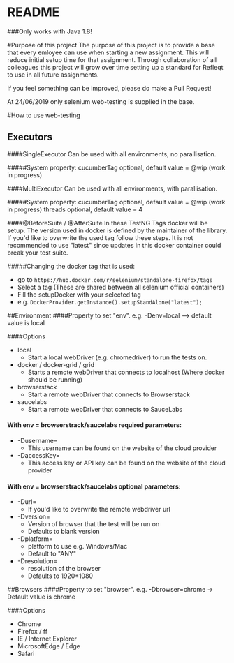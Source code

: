# README #

###Only works with Java 1.8!

#Purpose of this project
The purpose of this project is to provide a base that every emloyee can use when starting a
new assignment. This will reduce initial setup time for that assignment. Through collaboration
of all colleagues this project will grow over time setting up a standard for Refleqt to use
in all future assignments.

If you feel something can be improved, please do make a Pull Request!

At 24/06/2019 only selenium web-testing is supplied in the base.

#How to use web-testing

## Executors
####SingleExecutor
Can be used with all environments, no parallisation.

#####System property:
cucumberTag optional, default value = @wip (work in progress)

####MultiExecutor
Can be used with all environments, with parallisation. 

#####System property:
cucumberTag optional, default value = @wip (work in progress)
threads optional, default value = 4 

####@BeforeSuite / @AfterSuite
In these TestNG Tags docker will be setup. The version used in docker is defined by 
the maintainer of the library. If you'd like to overwrite the used tag follow these steps.
It is not recommended to use "latest" since updates in this docker container could break
your test suite.

#####Changing the docker tag that is used:

 * go to `https://hub.docker.com/r/selenium/standalone-firefox/tags`
 * Select a tag (These are shared between all selenium official containers)
 * Fill the setupDocker with your selected tag
 * e.g. `DockerProvider.getInstance().setupStandAlone("latest");`


##Environment
####Property to set "env".
e.g. -Denv=local --> default value is local

####Options
 * local
    * Start a local webDriver (e.g. chromedriver) to run the tests on.
 * docker / docker-grid / grid
    * Starts a remote webDriver that connects to localhost (Where docker should be running)
 * browserstack
    * Start a remote webDriver that connects to Browserstack
 * saucelabs
    * Start a remote webDriver that connects to SauceLabs
 
#### With env = browserstrack/saucelabs required parameters:
  * -Dusername=
    * This username can be found on the website of the cloud provider
  * -DaccessKey= 
      * This access key or API key can be found on the website of the cloud provider
#### With env = browserstrack/saucelabs optional parameters:
  * -Durl=
    * If you'd like to overwrite the remote webdriver url
  * -Dversion=
    * Version of browser that the test will be run on
    * Defaults to blank version
  * -Dplatform= 
    * platform to use e.g. Windows/Mac
    * Default to "ANY"
  * -Dresolution=
    * resolution of the browser
    * Defaults to 1920*1080
  
##Browsers
####Property to set "browser".
e.g. -Dbrowser=chrome -> Default value is chrome

####Options
* Chrome
* Firefox / ff
* IE / Internet Explorer
* MicrosoftEdge / Edge
* Safari